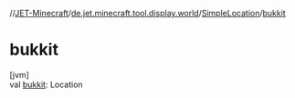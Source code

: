 //[JET-Minecraft](../../../index.md)/[de.jet.minecraft.tool.display.world](../index.md)/[SimpleLocation](index.md)/[bukkit](bukkit.md)

# bukkit

[jvm]\
val [bukkit](bukkit.md): Location
